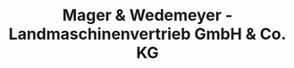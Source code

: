 ---
title: "Mager & Wedemeyer - Landmaschinenvertrieb GmbH & Co. KG"
url: /oyten/mager-und-wedemeyer-landmaschinenvertrieb-gmbh-und-co-kg/
shop: Autohaus
---